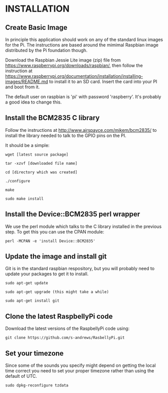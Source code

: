 INSTALLATION
============

Create Basic Image
------------------

In principle this application should work on any of the standard linux images for the Pi.  The instructions are based around the mimimal Raspbian image distributed by the Pi foundation though.

Download the Raspbian Jessie Lite image (zip) file from https://www.raspberrypi.org/downloads/raspbian/, then follow the instruction at https://www.raspberrypi.org/documentation/installation/installing-images/README.md to install it to an SD card.  Insert the card into your PI and boot from it.

The default user on raspbian is 'pi' with password 'raspberry'.  It's probably a good idea to change this.

Install the BCM2835 C library
-----------------------------

Follow the instructions at http://www.airspayce.com/mikem/bcm2835/ to install the library needed to talk to the GPIO pins on the PI.

It should be a simple:

```
wget [latest source package]

tar -xzvf [downloaded file name]

cd [directory which was created]

./configure

make

sudo make install
```

Install the Device::BCM2835 perl wrapper
----------------------------------------

We use the perl module which talks to the C library installed in the previous step.  To get this you can use the CPAN module:

```
perl -MCPAN -e 'install Device::BCM2835'
```

Update the image and install git
--------------------------------

Git is in the standard raspbian respository, but you will probably need to update your packages to get it to install.

```
sudo apt-get update

sudo apt-get upgrade (this might take a while)

sudo apt-get install git
```

Clone the latest RaspbellyPi code
---------------------------------

Download the latest versions of the RaspbellyPi code using:

```
git clone https://github.com/s-andrews/RasbellyPi.git
```

Set your timezone
-----------------

Since some of the sounds you specify might depend on getting the local time correct you need to set your proper timezone rather than using the default of UTC.

```
sudo dpkg-reconfigure tzdata
```







